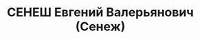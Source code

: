 ---
title: СЕНЕШ Евгений Валерьянович (Сенеж)
description: '1891 р., м. Будапешт, угорець, з робітників, чл. ВКП(б), чл. ВКП(б),
  освіта вища, головний лікар 2 Дніпропетровської лікарні.

  13.01.1938 р.звинувачений у належності до к/рев. організації, розстріляний 13.01.1938
  р.

  Реабілітований 16.11.1957 р.'
---